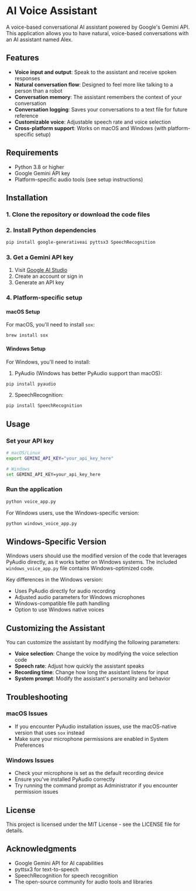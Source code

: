 # AI Voice Assistant

A voice-based conversational AI assistant powered by Google's Gemini API. This application allows you to have natural, voice-based conversations with an AI assistant named Alex.

## Features

- **Voice input and output**: Speak to the assistant and receive spoken responses
- **Natural conversation flow**: Designed to feel more like talking to a person than a robot
- **Conversation memory**: The assistant remembers the context of your conversation
- **Conversation logging**: Saves your conversations to a text file for future reference
- **Customizable voice**: Adjustable speech rate and voice selection
- **Cross-platform support**: Works on macOS and Windows (with platform-specific setup)

## Requirements

- Python 3.8 or higher
- Google Gemini API key
- Platform-specific audio tools (see setup instructions)

## Installation

### 1. Clone the repository or download the code files

### 2. Install Python dependencies

```bash
pip install google-generativeai pyttsx3 SpeechRecognition
```

### 3. Get a Gemini API key

1. Visit [Google AI Studio](https://aistudio.google.com/)
2. Create an account or sign in
3. Generate an API key

### 4. Platform-specific setup

#### macOS Setup

For macOS, you'll need to install `sox`:

```bash
brew install sox
```

#### Windows Setup

For Windows, you'll need to install:

1. PyAudio (Windows has better PyAudio support than macOS):

```bash
pip install pyaudio
```

2. SpeechRecognition:

```bash
pip install SpeechRecognition
```

## Usage

### Set your API key

```bash
# macOS/Linux
export GEMINI_API_KEY="your_api_key_here"

# Windows
set GEMINI_API_KEY=your_api_key_here
```

### Run the application

```bash
python voice_app.py
```

For Windows users, use the Windows-specific version:

```bash
python windows_voice_app.py
```

## Windows-Specific Version

Windows users should use the modified version of the code that leverages PyAudio directly, as it works better on Windows systems. The included `windows_voice_app.py` file contains Windows-optimized code.

Key differences in the Windows version:
- Uses PyAudio directly for audio recording
- Adjusted audio parameters for Windows microphones
- Windows-compatible file path handling
- Option to use Windows native voices

## Customizing the Assistant

You can customize the assistant by modifying the following parameters:

- **Voice selection**: Change the voice by modifying the voice selection code
- **Speech rate**: Adjust how quickly the assistant speaks
- **Recording time**: Change how long the assistant listens for input
- **System prompt**: Modify the assistant's personality and behavior

## Troubleshooting

### macOS Issues

- If you encounter PyAudio installation issues, use the macOS-native version that uses `sox` instead
- Make sure your microphone permissions are enabled in System Preferences

### Windows Issues

- Check your microphone is set as the default recording device
- Ensure you've installed PyAudio correctly
- Try running the command prompt as Administrator if you encounter permission issues

## License

This project is licensed under the MIT License - see the LICENSE file for details.

## Acknowledgments

- Google Gemini API for AI capabilities
- pyttsx3 for text-to-speech
- SpeechRecognition for speech recognition
- The open-source community for audio tools and libraries